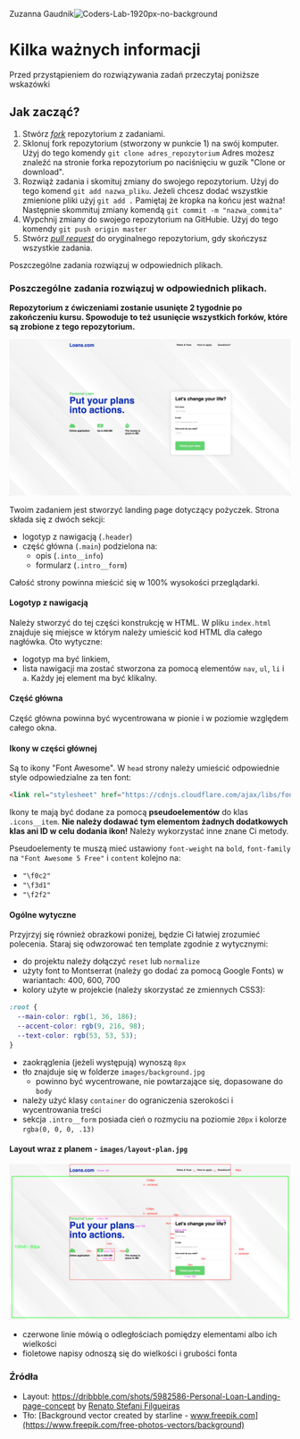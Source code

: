 Zuzanna Gaudnik![Coders-Lab-1920px-no-background](https://user-images.githubusercontent.com/30623667/104709387-2b7ac180-571f-11eb-9b94-517aa6d501c9.png)

# Kilka ważnych informacji

Przed przystąpieniem do rozwiązywania zadań przeczytaj poniższe wskazówki

## Jak zacząć?

1. Stwórz [*fork*](https://guides.github.com/activities/forking/) repozytorium z zadaniami.
2. Sklonuj fork repozytorium (stworzony w punkcie 1) na swój komputer. Użyj do tego komendy `git clone adres_repozytorium`
Adres możesz znaleźć na stronie forka repozytorium po naciśnięciu w guzik "Clone or download".
3. Rozwiąż zadania i skomituj zmiany do swojego repozytorium. Użyj do tego komend `git add nazwa_pliku`.
Jeżeli chcesz dodać wszystkie zmienione pliki użyj `git add .` 
Pamiętaj że kropka na końcu jest ważna!
Następnie skommituj zmiany komendą `git commit -m "nazwa_commita"`
4. Wypchnij zmiany do swojego repozytorium na GitHubie.  Użyj do tego komendy `git push origin master`
5. Stwórz [*pull request*](https://help.github.com/articles/creating-a-pull-request) do oryginalnego repozytorium, gdy skończysz wszystkie zadania.

Poszczególne zadania rozwiązuj w odpowiednich plikach.

### Poszczególne zadania rozwiązuj w odpowiednich plikach.

**Repozytorium z ćwiczeniami zostanie usunięte 2 tygodnie po zakończeniu kursu. Spowoduje to też usunięcie wszystkich forków, które są zrobione z tego repozytorium.**


![](images/layout.png)

Twoim zadaniem jest stworzyć landing page dotyczący pożyczek. Strona składa się z dwóch sekcji:
- logotyp z nawigacją (`.header`)
- część główna (`.main`) podzielona na:
  - opis (`.into__info`)
  - formularz (`.intro__form`)
  
Całość strony powinna mieścić się w 100% wysokości przeglądarki.  
  
#### Logotyp z nawigacją
Należy stworzyć do tej części konstrukcję w HTML. W pliku `index.html` znajduje się miejsce w którym należy umieścić kod HTML dla całego nagłówka. Oto wytyczne:

- logotyp ma być linkiem,
- lista nawigacji ma zostać stworzona za pomocą elementów `nav`, `ul`, `li` i `a`. Każdy jej element ma być klikalny.  
  
#### Część główna
Część główna powinna być wycentrowana w pionie i w poziomie względem całego okna.  

#### Ikony w części głównej
Są to ikony "Font Awesome". W `head` strony należy umieścić odpowiednie style odpowiedzialne za ten font:
```html
<link rel="stylesheet" href="https://cdnjs.cloudflare.com/ajax/libs/font-awesome/5.9.0/css/all.min.css"/>
```
Ikony te mają być dodane za pomocą **pseudoelementów** do klas `.icons__item`. **Nie należy dodawać tym elementom żadnych dodatkowych klas ani ID w celu dodania ikon!** Należy wykorzystać inne znane Ci metody.

Pseudoelementy te muszą mieć ustawiony `font-weight` na `bold`, `font-family` na `"Font Awesome 5 Free"` i `content` kolejno na: 
- `"\f0c2"`
- `"\f3d1"`
- `"\f2f2"`

#### Ogólne wytyczne
Przyjrzyj się również obrazkowi poniżej, będzie Ci łatwiej zrozumieć polecenia. Staraj się odwzorować ten template zgodnie z wytycznymi:

* do projektu należy dołączyć `reset` lub `normalize`
* użyty font to Montserrat (należy go dodać za pomocą Google Fonts) w wariantach: 400, 600, 700
* kolory użyte w projekcie (należy skorzystać ze zmiennych CSS3): 
```css
:root {
  --main-color: rgb(1, 36, 186);
  --accent-color: rgb(9, 216, 98);
  --text-color: rgb(53, 53, 53);
}
``` 
* zaokrąglenia (jeżeli występują) wynoszą `8px`
* tło znajduje się w folderze `images/background.jpg`
  - powinno być wycentrowane, nie powtarzające się, dopasowane do `body`
* należy użyć klasy `container` do ograniczenia szerokości i wycentrowania treści 
* sekcja `.intro__form` posiada cień o rozmyciu na poziomie `20px` i kolorze `rgba(0, 0, 0, .13)`

#### Layout wraz z planem - `images/layout-plan.jpg`
![](images/layout-plan.jpg)
- czerwone linie mówią o odległościach pomiędzy elementami albo ich wielkości
- fioletowe napisy odnoszą się do wielkości i grubości fonta


### Źródła
- Layout: https://dribbble.com/shots/5982586-Personal-Loan-Landing-page-concept by [Renato Stefani Filgueiras](https://dribbble.com/renatosf)
- Tło: [Background vector created by starline - www.freepik.com](https://www.freepik.com/free-photos-vectors/background)